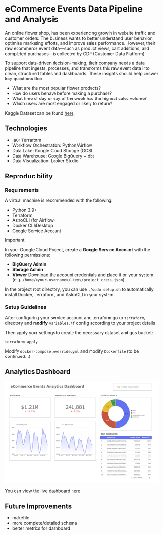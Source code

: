 # eCommerce Events Data Pipeline and Analysis
An online flower shop, has been experiencing growth in website traffic and customer orders. The business wants to better understand user behavior, optimize marketing efforts, and improve sales performance. However, their raw ecommerce event data—such as product views, cart additions, and completed purchases—is collected by CDP (Customer Data Platform).

To support data-driven decision-making, their company needs a data pipeline that ingests, processes, and transforms this raw event data into clean, structured tables and dashboards. These insights should help answer key questions like:

- What are the most popular flower products?
- How do users behave before making a purchase?
- What time of day or day of the week has the highest sales volume?
- Which users are most engaged or likely to return?

Kaggle Dataset can be found [here](https://www.kaggle.com/datasets/mkechinov/ecommerce-events-history-in-cosmetics-shop).

## Technologies
- IaC: Terraform
- Workflow Orchestration: Python/Airflow
- Data Lake: Google Cloud Storage (GCS)
- Data Warehouse: Google BigQuery + dbt
- Data Visualization: Looker Studio

## Reproducibility
### Requirements
A virtual machine is recommended with the following:
- Python 3.9+
- Terraform
- AstroCLI (for Airflow)
- Docker CLI/Desktop 
- Google Service Account

> [!IMPORTANT]  
> In your Google Cloud Project, create a **Google Service Account** with the following permissions:
> - **BigQuery Admin**
> - **Storage Admin**
> - **Viewer**
> Download the account credentials and place it on your system (e.g. `/home/<your-username>/.keys/project_creds.json`)

In the project root directory, you can use `./sudo setup.sh` to automatically install Docker, Terraform, and AstroCLI in your system.

### Setup Guidelines

After configuring your service account and terraform go to `terraform/` directory and **modify** `variables.tf` config according to your project details

Then apply your settings to create the necessary dataset and gcs bucket:
```
terraform apply
```

Modify `docker-compose.override.yml` and modify `Dockerfile` (to be continued...)

## Analytics Dashboard
![dashboard screenshot](./images/dashboard.png)

You can view the live dashboard [here](https://lookerstudio.google.com/reporting/18ae7e54-43ec-426b-b21c-a5eaf34f6657)

## Future Improvements
- makefile
- more complete/detailed schema
- better metrics for dashboard